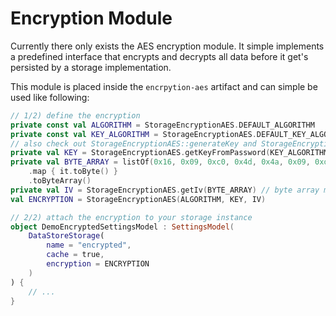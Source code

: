 # Encryption Module

Currently there only exists the AES encryption module. It simple implements a predefined interface that encrypts and decrypts all data before it get's persisted by a storage implementation.

This module is placed inside the `encrpytion-aes` artifact and can simple be used like following:

```kotlin
// 1/2) define the encryption
private const val ALGORITHM = StorageEncryptionAES.DEFAULT_ALGORITHM
private const val KEY_ALGORITHM = StorageEncryptionAES.DEFAULT_KEY_ALGORITHM
// also check out StorageEncryptionAES::generateKey and StorageEncryptionAES::generateIv if you need some helper functions
private val KEY = StorageEncryptionAES.getKeyFromPassword(KEY_ALGORITHM, "my key", "my salt")
private val BYTE_ARRAY = listOf(0x16, 0x09, 0xc0, 0x4d, 0x4a, 0x09, 0xd2, 0x46, 0x71, 0xcc, 0x32, 0xb7, 0xd2, 0x91, 0x8a, 0x9c)
	.map { it.toByte() }
	.toByteArray()
private val IV = StorageEncryptionAES.getIv(BYTE_ARRAY) // byte array must be 16 bytes!
val ENCRYPTION = StorageEncryptionAES(ALGORITHM, KEY, IV)

// 2/2) attach the encryption to your storage instance
object DemoEncryptedSettingsModel : SettingsModel(
    DataStoreStorage(
        name = "encrypted",
        cache = true,
        encryption = ENCRYPTION
    )
) {
	// ...
}
```